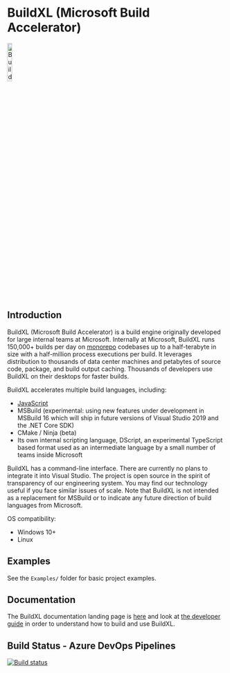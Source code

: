 # BuildXL (Microsoft Build Accelerator)

<img alt="BuildXL Icon" src="Public/Src/Branding/BuildXL.png" width=15%>

## Introduction

BuildXL (Microsoft Build Accelerator) is a build engine originally developed for large internal teams at Microsoft. Internally at Microsoft, BuildXL runs 150,000+ builds per day on [monorepo](https://en.wikipedia.org/wiki/Monorepo) codebases up to a half-terabyte in size with a half-million process executions per build. It leverages distribution to thousands of data center machines and petabytes of source code, package, and build output caching. Thousands of developers use BuildXL on their desktops for faster builds.

BuildXL accelerates multiple build languages, including:

* [JavaScript](Documentation/Wiki/Frontends/js-onboarding.md)
* MSBuild (experimental: using new features under development in MSBuild 16 which will ship in future versions of Visual Studio 2019 and the .NET Core SDK)
* CMake / Ninja (beta)
* Its own internal scripting language, DScript, an experimental TypeScript based format used as an intermediate language by a small number of teams inside Microsoft

BuildXL has a command-line interface. There are currently no plans to integrate it into Visual Studio. The project is open source in the spirit of transparency of our engineering system. You may find our technology useful if you face similar issues of scale. Note that BuildXL is not intended as a replacement for MSBuild or to indicate any future direction of build languages from Microsoft.

OS compatibility:
* Windows 10+
* Linux

## Examples
See the `Examples/` folder for basic project examples. 

## Documentation
The BuildXL documentation landing page is [here](Documentation/INDEX.md) and look at [the developer guide](Documentation/Wiki/DeveloperGuide.md) in order to understand how to build and use BuildXL.

## Build Status - Azure DevOps Pipelines
[![Build status](https://dev.azure.com/mseng/Domino/_apis/build/status/8196?branchName=main)](https://dev.azure.com/mseng/Domino/_build/latest?definitionId=8196)

